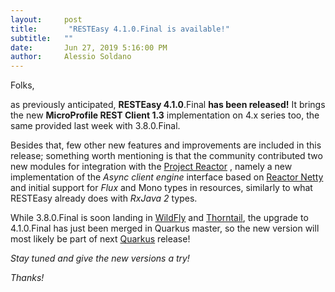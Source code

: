 ```yaml
---
layout:     post
title:       "RESTEasy 4.1.0.Final is available!"
subtitle:   ""
date:       Jun 27, 2019 5:16:00 PM
author:     Alessio Soldano
---
```


Folks,

as previously anticipated, **RESTEasy 4.1.0**.Final **has been released!** It brings the new **MicroProfile REST Client 1.3** implementation on 4.x series too, the same provided last week with 3.8.0.Final.

Besides that, few other new features and improvements are included in this release; something worth mentioning is that the community contributed two new modules for integration with the [Project Reactor](https://projectreactor.io/) , namely a new implementation of the _Async client engine_ interface based on [Reactor Netty](https://projectreactor.io/docs/netty/release/reference/index.html) and initial support for _Flux_ and Mono types in resources, similarly to what RESTEasy already does with _RxJava 2_ types.


While 3.8.0.Final is soon landing in [WildFly](https://wildfly.org/) and [Thorntail](https://thorntail.io/), the upgrade to 4.1.0.Final has just been merged in Quarkus master, so the new version will most likely be part of next [Quarkus](https://quarkus.io/) release!

_Stay tuned and give the new versions a try!_

_Thanks!_




                    




                    

                    


                
